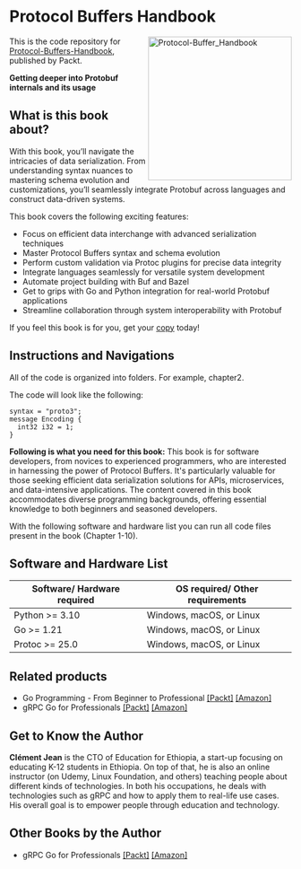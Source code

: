 # Protocol Buffers Handbook

<a href="https://www.packtpub.com/product/protocol-buffers-handbook/9781805124672"> <img src="https://content.packt.com/_/image/original/B21098/cover_image_large.jpg" alt="Protocol-Buffer_Handbook" itemprop="url" height="256px" align="right"> </a>

This is the code repository for [Protocol-Buffers-Handbook](https://www.packtpub.com/product/protocol-buffers-handbook/9781805124672), published by Packt.

**Getting deeper into Protobuf internals and its usage**

## What is this book about?
With this book, you’ll navigate the intricacies of data serialization. From understanding syntax nuances to mastering schema evolution and customizations, you’ll seamlessly integrate Protobuf across languages and construct data-driven systems.

This book covers the following exciting features:
* Focus on efficient data interchange with advanced serialization techniques
* Master Protocol Buffers syntax and schema evolution
* Perform custom validation via Protoc plugins for precise data integrity
* Integrate languages seamlessly for versatile system development
* Automate project building with Buf and Bazel
* Get to grips with Go and Python integration for real-world Protobuf applications
* Streamline collaboration through system interoperability with Protobuf

If you feel this book is for you, get your [copy](https://a.co/d/4G4hyXE) today!

## Instructions and Navigations

All of the code is organized into folders. For example, chapter2.

The code will look like the following:

```
syntax = "proto3";
message Encoding {
  int32 i32 = 1;
}
```

**Following is what you need for this book:**
This book is for software developers, from novices to experienced programmers, who are interested in harnessing the power of Protocol Buffers. It's particularly valuable for those seeking efficient data serialization solutions for APIs, microservices, and data-intensive applications. The content covered in this book accommodates diverse programming backgrounds, offering essential knowledge to both beginners and seasoned developers.

With the following software and hardware list you can run all code files present in the book (Chapter 1-10).

## Software and Hardware List
| Software/ Hardware required | OS required/ Other requirements |
| ------------------------------------ | ----------------------------------- |
| Python >= 3.10 | Windows, macOS, or Linux |
| Go >= 1.21 | Windows, macOS, or Linux |
| Protoc >= 25.0 | Windows, macOS, or Linux |

## Related products
* Go Programming - From Beginner to Professional [[Packt]](https://www.packtpub.com/product/go-programming-from-beginner-to-professional-second-edition/9781803243054) [[Amazon]](https://a.co/d/2IWWk9n)
* gRPC Go for Professionals [[Packt]](https://www.packtpub.com/product/grpc-go-for-professionals/9781837638840) [[Amazon]](https://a.co/d/45DMSQ4)

## Get to Know the Author
**Clément Jean**
is the CTO of Education for Ethiopia, a start-up focusing on educating K-12 students in Ethiopia. On top of that, he is also an online instructor (on Udemy, Linux Foundation, and others) teaching people about different kinds of technologies. In both his occupations, he deals with technologies such as gRPC and how to apply them to real-life use cases. His overall goal is to empower people through education and technology.

## Other Books by the Author
* gRPC Go for Professionals [[Packt]](https://www.packtpub.com/product/grpc-go-for-professionals/9781837638840) [[Amazon]](https://a.co/d/45DMSQ4)







